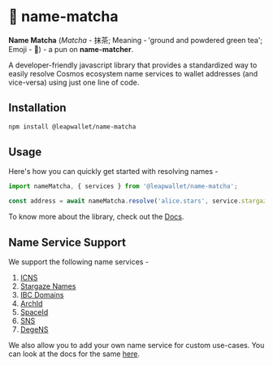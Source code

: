 # 🍵 name-matcha

**Name Matcha** (*Matcha* - 抹茶; Meaning - 'ground and powdered green tea'; Emoji - 🍵) - a pun on **name-matcher**.

A developer-friendly javascript library that provides a standardized way to easily resolve Cosmos ecosystem name services to wallet addresses (and vice-versa) using just one line of code. 

## Installation

```bash
npm install @leapwallet/name-matcha
```

## Usage

Here's how you can quickly get started with resolving names -

```js
import nameMatcha, { services } from '@leapwallet/name-matcha';

const address = await nameMatcha.resolve('alice.stars', service.stargazeNames);
```

To know more about the library, check out the [Docs](https://leapwallet.github.io/name-matcha/).

## Name Service Support

We support the following name services -

1. [ICNS](https://www.icns.xyz)
2. [Stargaze Names](https://www.stargaze.zone/names)
3. [IBC Domains](https://ibc.domains)
4. [ArchId](https://archid.app)
5. [SpaceId](https://space.id)
6. [SNS](https://www.sns.id)
7. [DegeNS](https://www.degens.domains)

We also allow you to add your own name service for custom use-cases. You can look at the docs for the same [here](https://leapwallet.github.io/name-matcha/docs/advanced#custom-name-services).
